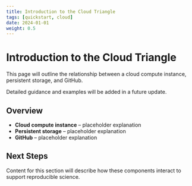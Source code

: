```yaml
---
title: Introduction to the Cloud Triangle
tags: [quickstart, cloud]
date: 2024-01-01
weight: 0.5
---
```


# Introduction to the Cloud Triangle

This page will outline the relationship between a cloud compute instance, persistent storage, and GitHub.

Detailed guidance and examples will be added in a future update.

## Overview

- **Cloud compute instance** – placeholder explanation
- **Persistent storage** – placeholder explanation
- **GitHub** – placeholder explanation

## Next Steps

Content for this section will describe how these components interact to support reproducible science.

